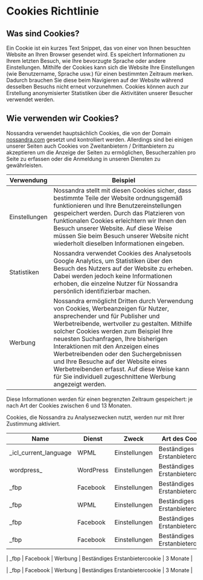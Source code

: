 # Cookies Richtlinie

## Was sind Cookies?
Ein Cookie ist ein kurzes Text Snippet, das von einer von Ihnen besuchten Website an Ihren Browser gesendet wird. Es speichert Informationen zu Ihrem letzten Besuch, wie Ihre bevorzugte Sprache oder andere Einstellungen. Mithilfe der Cookies kann sich die Website Ihre Einstellungen (wie Benutzername, Sprache usw.) für einen bestimmten Zeitraum merken. Dadurch brauchen Sie diese beim Navigieren auf der Website während desselben Besuchs nicht erneut vorzunehmen. Cookies können auch zur Erstellung anonymisierter Statistiken über die Aktivitäten unserer Besucher verwendet werden.

## Wie verwenden wir Cookies?
Nossandra verwendet hauptsächlich Cookies, die von der Domain [nossandra.com](nossandra.com) gesetzt und kontrolliert werden. Allerdings sind bei einigen unserer Seiten auch Cookies von Zweitanbietern / Drittanbietern zu akzeptieren um die Anzeige der Seiten zu ermöglichen, Besucherzahlen pro Seite zu erfassen oder die Anmeldung in unseren Diensten zu gewährleisten.

| Verwendung | Beispiel |
| --- | --- |
| Einstellungen | Nossandra stellt mit diesen Cookies sicher, dass bestimmte Teile der Website ordnungsgemäß funktionieren und Ihre Benutzereinstellungen gespeichert werden. Durch das Platzieren von funktionalen Cookies erleichtern wir Ihnen den Besuch unserer Website. Auf diese Weise müssen Sie beim Besuch unserer Website nicht wiederholt dieselben Informationen eingeben. |
| Statistiken | Nossandra verwendet Cookies des Analysetools Google Analytics, um Statistiken über den Besuch des Nutzers auf der Website zu erheben. Dabei werden jedoch keine Informationen erhoben, die einzelne Nutzer für Nossandra persönlich identifizierbar machen. |
| Werbung | Nossandra ermöglicht Dritten durch Verwendung von Cookies, Werbeanzeigen für Nutzer, ansprechender und für Publisher und Werbetreibende, wertvoller zu gestalten. Mithilfe solcher Cookies werden zum Beispiel Ihre neuesten Suchanfragen, Ihre bisherigen Interaktionen mit den Anzeigen eines Werbetreibenden oder den Suchergebnissen und Ihre Besuche auf der Website eines Werbetreibenden erfasst. Auf diese Weise kann für Sie individuell zugeschnittene Werbung angezeigt werden. |

Diese Informationen werden für einen begrenzten Zeitraum gespeichert: je nach Art der Cookies zwischen 6 und 13 Monaten.

Cookies, die Nossandra zu Analysezwecken nutzt, werden nur mit Ihrer Zustimmung aktiviert.

| Name | Dienst | Zweck | Art des Cookies | Vorhaltedauer |
| --- | --- | --- | --- | --- |
| \_icl_current_language | WPML | Einstellungen | Beständiges Erstanbietercookie | 1 day |
| wordpress_ | WordPress | Einstellungen | Beständiges Erstanbietercookie | 3 Monate |
| \_fbp | Facebook | Einstellungen | Beständiges Erstanbietercookie | 3 Monate |
| \_fbp | WPML | Einstellungen | Beständiges Erstanbietercookie | 3 Monate |
| \_fbp | Facebook | Einstellungen | Beständiges Erstanbietercookie | 3 Monate |
| \_fbp | Facebook | Einstellungen | Beständiges Erstanbietercookie | 3 Monate |

| \_fbp | Facebook | Werbung | Beständiges Erstanbietercookie | 3 Monate |

| \_fbp | Facebook | Werbung | Beständiges Erstanbietercookie | 3 Monate |
